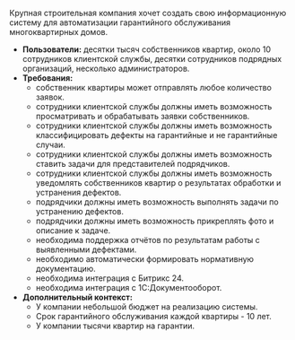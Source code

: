 Крупная строительная компания хочет создать свою информационную систему для автоматизации гарантийного обслуживания многоквартирных домов.
- **Пользователи:** десятки тысяч собственников квартир, около 10 сотрудников клиентской службы, десятки сотрудников подрядных организаций, несколько администраторов.
- **Требования:**
    - собственник квартиры может отправлять любое количество заявок.
    - сотрудники клиентской службы должны иметь возможность просматривать и обрабатывать заявки собственников.
    - сотрудники клиентской службы должны иметь возможность классифицировать дефекты на гарантийные и не гарантийные случаи.
    - сотрудники клиентской службы должны иметь возможность ставить задачи для представителей подрядчиков.
    - сотрудники клиентской службы должны иметь возможность уведомлять собственников квартир о результатах обработки и устранения дефектов.
    - подрядчики должны иметь возможность выполнять задачи по устранению дефектов.
    - подрядчики должны иметь возможность прикреплять фото и описание к задаче.
    - необходима поддержка отчётов по результатам работы с выявленными дефектами.
    - необходимо автоматически формировать нормативную документацию.
    - необходима интеграция с Битрикс 24.
    - необходима интеграция с 1С:Документооборот.
- **Дополнительный контекст:**
    - У компании небольшой бюджет на реализацию системы.
    - Срок гарантийного обслуживания каждой квартиры - 10 лет.
    - У компании тысячи квартир на гарантии.
